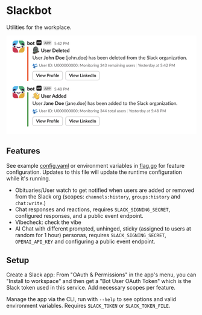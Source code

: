 # Slackbot

Utilities for the workplace.

![slack bot notifications when user is removed or added](./demo.png)

## Features

See example [config.yaml](./cmd/bot/config.yaml) or environment variables in [flag.go](./bot/config/flag.go) for feature configuration. Updates to this file will update the runtime configuration while it's running.

- Obituaries/User watch to get notified when users are added or removed from the Slack org (scopes: `channels:history`, `groups:history` and `chat:write`.)
- Chat responses and reactions, requires `SLACK_SIGNING_SECRET`, configured responses, and a public event endpoint.
- Vibecheck: check the vibe
- AI Chat with different prompted, unhinged, sticky (assigned to users at random for 1 hour) personas, requires `SLACK_SIGNING_SECRET`, `OPENAI_API_KEY` and configuring a public event endpoint.

## Setup

Create a Slack app: From "OAuth & Permissions" in the app's menu, you can "Install to workspace" and then get a "Bot User OAuth Token" which is the Slack token used in this service. Add necessary scopes per feature.

Manage the app via the CLI, run with `--help` to see options and valid environment variables. Requires `SLACK_TOKEN` or `SLACK_TOKEN_FILE`.
